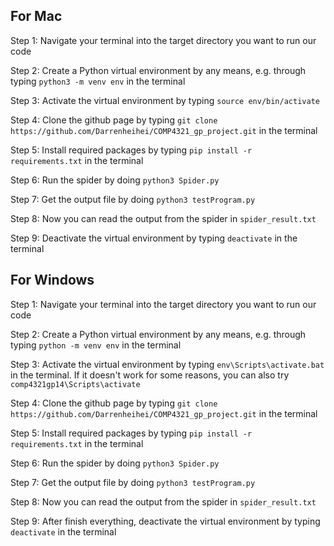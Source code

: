 ## For Mac

Step 1: Navigate your terminal into the target directory you want to run our code

Step 2: Create a Python virtual environment by any means, e.g. through typing `python3 -m venv env` in the terminal

Step 3: Activate the virtual environment by typing `source env/bin/activate`

Step 4: Clone the github page by typing `git clone https://github.com/Darrenheihei/COMP4321_gp_project.git` in the terminal

Step 5: Install required packages by typing `pip install -r requirements.txt` in the terminal

Step 6: Run the spider by doing `python3 Spider.py`

Step 7: Get the output file by doing `python3 testProgram.py`

Step 8: Now you can read the output from the spider in `spider_result.txt`

Step 9: Deactivate the virtual environment by typing `deactivate` in the terminal

## For Windows
Step 1: Navigate your terminal into the target directory you want to run our code

Step 2: Create a Python virtual environment by any means, e.g. through typing `python -m venv env` in the terminal

Step 3: Activate the virtual environment by typing `env\Scripts\activate.bat` in the terminal. If it doesn't work for some reasons, you can also try `comp4321gp14\Scripts\activate`

Step 4: Clone the github page by typing `git clone https://github.com/Darrenheihei/COMP4321_gp_project.git` in the terminal

Step 5: Install required packages by typing `pip install -r requirements.txt` in the terminal

Step 6: Run the spider by doing `python3 Spider.py`

Step 7: Get the output file by doing `python3 testProgram.py`

Step 8: Now you can read the output from the spider in `spider_result.txt`

Step 9: After finish everything, deactivate the virtual environment by typing `deactivate` in the terminal